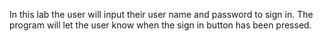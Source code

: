 In this lab the user will input their user name and password to sign in.
The program will let the user know when the sign in button has been pressed.

